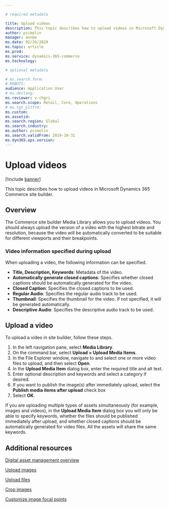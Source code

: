 ```yaml
---

# required metadata

title: Upload videos
description: This topic describes how to upload videos in Microsoft Dynamics 365 Commerce site builder.
author: psimolin
manager: annbe
ms.date: 02/26/2020
ms.topic: article
ms.prod: 
ms.service: dynamics-365-commerce
ms.technology: 

# optional metadata

# ms.search.form: 
# ROBOTS: 
audience: Application User
# ms.devlang: 
ms.reviewer: v-chgri
ms.search.scope: Retail, Core, Operations
# ms.tgt_pltfrm: 
ms.custom: 
ms.assetid: 
ms.search.region: Global
ms.search.industry: 
ms.author: psimolin
ms.search.validFrom: 2019-10-31
ms.dyn365.ops.version: 
---
```


# Upload videos

[!include [banner](includes/banner.md)]

This topic describes how to upload videos in Microsoft Dynamics 365 Commerce site builder.

## Overview

The Commerce site builder Media Library allows you to upload videos. You should always upload the version of a video with the highest bitrate and resolution, because the video will be automatically converted to be suitable for different viewports and their breakpoints.

### Video information specified during upload

When uploading a video, the following information can be specified.

- **Title, Description, Keywords**: Metadata of the video.
- **Automatically generate closed captions**: Specifies whether closed captions should be automatically generated for the video.
- **Closed Caption**: Specifies the closed captions to be used.
- **Regular Audio**: Specifies the regular audio track to be used.
- **Thumbnail**: Specifies the thumbnail for the video. If not specified, it will be generated automatically.
- **Descriptive Audio**: Specifies the descriptive audio track to be used.

## Upload a video

To upload a video in site builder, follow these steps.

1. In the left navigation pane, select **Media Library**.
1. On the command bar, select **Upload \> Upload Media Items**.
1. In the File Explorer window, navigate to and select one or more video files to upload, and then select **Open**.
1. In the **Upload Media Item** dialog box, enter the required title and alt text.
1. Enter optional description and keywords and select a category if desired. 
1. If you want to publish the image(s) after immediately upload, select the **Publish media items after upload** check box
1. Select **OK**.

If you are uploading multiple types of assets simultaneously (for example, images and videos), in the **Upload Media Item** dialog box you will only be able to specify keywords, whether the files should be published immediately after upload, and whether closed captions should be automatically generated for video files. All the assets will share the same keywords.

## Additional resources

[Digital asset management overview](dam-overview.md)

[Upload images](dam-upload-images.md)

[Upload files](dam-upload-files.md)

[Crop images](dam-crop-images.md)

[Customize image focal points](dam-custom-focal-point.md)
